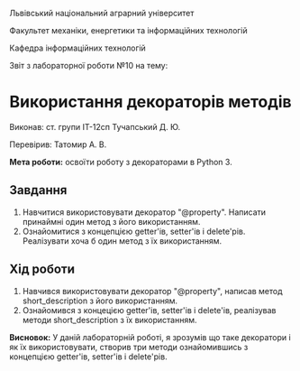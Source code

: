 Львівський національний аграрний університет

Факультет механіки, енергетики та інформаційних технологій

Кафедра інформаційних технологій

Звіт з лабораторної роботи №10
на тему: 

# Використання декораторів методів

Виконав: ст. групи ІТ-12сп Тучапський Д. Ю.

Перевірив: Татомир А. В.

**Мета роботи:** освоїти роботу з декораторами в Python 3.

## Завдання
1. Навчитися використовувати декоратор "@property". Написати принаймні один метод з його використанням. 
2. Ознайомитися з концепцією​ getter​'ів, setter'ів і delete​'рів. Реалізувати хоча б один метод з їх використанням.


## Хід роботи
1. Навчився використовувати декоратор "@property", написав метод short_description з його використанням.
2. Ознайомився з концецією getter'ів, setter'ів і delete'ів, реалізував методи short_description з їх використанням.

**Висновок:** У даній лабораторній роботі, я зрозумів що таке декоратори і як їх використовувати, створив три методи ознайомившись з концепцією getter​'ів, setter'ів і delete​'рів.